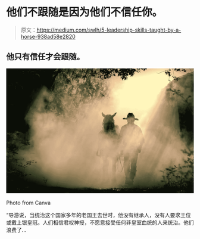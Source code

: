# 他们不跟随是因为他们不信任你。

> 原文：<https://medium.com/swlh/5-leadership-skills-taught-by-a-horse-938ad58e2820>

## 他只有信任才会跟随。

![](img/86b3d90bd44b28a6c56aa06df6191e42.png)

Photo from Canva

“导游说，当统治这个国家多年的老国王去世时，他没有继承人，没有人要求王位或戴上银皇冠。人们相信君权神授，不愿意接受任何非皇室血统的人来统治。他们浪费了…